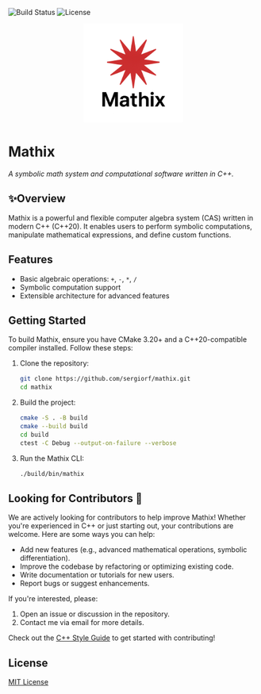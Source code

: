 ![Build Status](https://img.shields.io/github/actions/workflow/status/sergiorf/mathix/build.yml)
![License](https://img.shields.io/github/license/sergiorf/mathix)

<p align="center">
  <img src="assets/logo.png" alt="Mathix Logo" width="200"/>
</p>

# Mathix
_A symbolic math system and computational software written in C++._

## ✨Overview

Mathix is a powerful and flexible computer algebra system (CAS) written in modern C++ (C++20). It enables users to perform symbolic computations, manipulate mathematical expressions, and define custom functions.

## Features
- Basic algebraic operations: `+`, `-`, `*`, `/`
- Symbolic computation support
- Extensible architecture for advanced features

## Getting Started
To build Mathix, ensure you have CMake 3.20+ and a C++20-compatible compiler installed. Follow these steps:
1. Clone the repository:
   ```bash
   git clone https://github.com/sergiorf/mathix.git
   cd mathix
   ```

2. Build the project:
   ```bash
   cmake -S . -B build
   cmake --build build
   cd build
   ctest -C Debug --output-on-failure --verbose
   ```

3. Run the Mathix CLI:
   ```bash
   ./build/bin/mathix
   ```

## Looking for Contributors 🚀
We are actively looking for contributors to help improve Mathix! Whether you're experienced in C++ or just starting out, your contributions are welcome. Here are some ways you can help:
- Add new features (e.g., advanced mathematical operations, symbolic differentiation).
- Improve the codebase by refactoring or optimizing existing code.
- Write documentation or tutorials for new users.
- Report bugs or suggest enhancements.

If you're interested, please:
1. Open an issue or discussion in the repository.
2. Contact me via email for more details.

Check out the [C++ Style Guide](docs/style_guide.md) to get started with contributing!

## License
[MIT License](LICENSE)